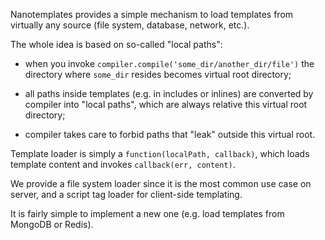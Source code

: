 Nanotemplates provides a simple mechanism to load templates from virtually
any source (file system, database, network, etc.).

The whole idea is based on so-called "local paths":

  * when you invoke `compiler.compile('some_dir/another_dir/file')`
    the directory where `some_dir` resides becomes virtual root directory;
  
  * all paths inside templates (e.g. in includes or inlines) are converted by compiler
    into "local paths", which are always relative this virtual root directory;
  
  * compiler takes care to forbid paths that "leak" outside this virtual root.

Template loader is simply a `function(localPath, callback)`,
which loads template content and invokes `callback(err, content)`.
 
We provide a file system loader since it is the most common use case on server,
and a script tag loader for client-side templating.

It is fairly simple to implement a new one (e.g. load templates from
MongoDB or Redis).
